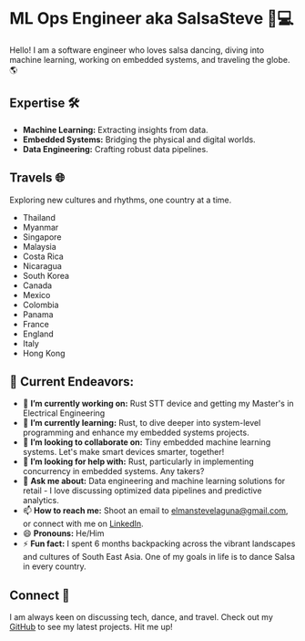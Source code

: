 # ML Ops Engineer aka SalsaSteve 🕺💻

Hello! I am a software engineer who loves salsa dancing, diving into machine learning, working on embedded systems, and traveling the globe. 🌎

## Expertise 🛠️
- **Machine Learning:** Extracting insights from data.
- **Embedded Systems:** Bridging the physical and digital worlds.
- **Data Engineering:** Crafting robust data pipelines.

## Travels 🌐
Exploring new cultures and rhythms, one country at a time.
- Thailand
- Myanmar
- Singapore
- Malaysia
- Costa Rica
- Nicaragua
- South Korea
- Canada
- Mexico
- Colombia
- Panama
- France
- England
- Italy
- Hong Kong

## 📌 Current Endeavors:

- 🔭 **I’m currently working on:** Rust STT device and getting my Master's in Electrical Engineering 
- 🌱 **I’m currently learning:** Rust, to dive deeper into system-level programming and enhance my embedded systems projects.
- 👯 **I’m looking to collaborate on:** Tiny embedded machine learning systems. Let's make smart devices smarter, together!
- 🤔 **I’m looking for help with:** Rust, particularly in implementing concurrency in embedded systems. Any takers?
- 💬 **Ask me about:** Data engineering and machine learning solutions for retail - I love discussing optimized data pipelines and predictive analytics.
- 📫 **How to reach me:** Shoot an email to elmanstevelaguna@gmail.com, or connect with me on [LinkedIn](https://linkedin.com/in/salsasteve).
- 😄 **Pronouns:** He/Him
- ⚡ **Fun fact:** I spent 6 months backpacking across the vibrant landscapes and cultures of South East Asia. One of my goals in life is to dance Salsa in every country.

## Connect 🤝
I am always keen on discussing tech, dance, and travel. Check out my [GitHub](https://github.com/salsasteve) to see my latest projects. Hit me up!

